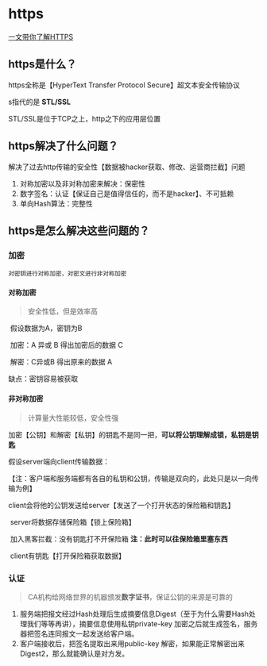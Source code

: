 # https

[一文带你了解HTTPS](https://zhuanlan.zhihu.com/p/158593966)

## https是什么？

https全称是【HyperText Transfer Protocol Secure】超文本安全传输协议

s指代的是 **STL/SSL**

STL/SSL是位于TCP之上，http之下的应用层位置

## https解决了什么问题？

解决了过去http传输的安全性【数据被hacker获取、修改、运营商拦截】问题

1. 对称加密以及非对称加密来解决：保密性
2. 数字签名：认证【保证自己是值得信任的，而不是hacker】、不可抵赖
3. 单向Hash算法：完整性

## https是怎么解决这些问题的？

### 加密

```
对密钥进行对称加密，对密文进行非对称加密
```

#### **对称加密** 

> 安全性低，但是效率高

​	假设数据为A，密钥为B

​	加密：A 异或 B 得出加密后的数据 C

​	解密：C异或B 得出原来的数据 A

缺点：密钥容易被获取

#### **非对称加密**

> 计算量大性能较低，安全性强

​	加密【公钥】和解密【私钥】的钥匙不是同一把，**可以将公钥理解成锁，私钥是钥匙**

假设server端向client传输数据： 

​	【注：客户端和服务端都有各自的私钥和公钥，传输是双向的，此处只是以一向传输为例】

​	client会将他的公钥发送给server【发送了一个打开状态的保险箱和钥匙】

​	server将数据存储保险箱【锁上保险箱】

​	加入黑客拦截：没有钥匙打不开保险箱 **注：此时可以往保险箱里塞东西**

​	client有钥匙【打开保险箱获取数据】

### 认证

>  CA机构给网络世界的机器颁发**数字证书**，保证公钥的来源是可靠的

1. 服务端把报文经过Hash处理后生成摘要信息Digest（至于为什么需要Hash处理我们等等再讲），摘要信息使用私钥private-key 加密之后就生成签名，服务器把签名连同报文一起发送给客户端。
2. 客户端接收后，把签名提取出来用public-key 解密，如果能正常解密出来Digest2，那么就能确认是对方发。

